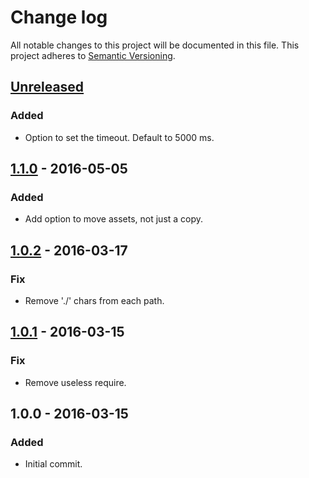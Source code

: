 # Change log

All notable changes to this project will be documented in this file.
This project adheres to [Semantic Versioning](http://semver.org/).

## [Unreleased]
### Added
  - Option to set the timeout. Default to 5000 ms.

## [1.1.0] - 2016-05-05
### Added
  - Add option to move assets, not just a copy.

## [1.0.2] - 2016-03-17
### Fix
  - Remove './' chars from each path.

## [1.0.1] - 2016-03-15
### Fix
  - Remove useless require.

## 1.0.0 - 2016-03-15
### Added
  - Initial commit.

[Unreleased]: https://github.com/cr0cK/rev-ls/compare/1.1.0...HEAD
[1.1.0]: https://github.com/cr0cK/rev-ls/compare/1.0.2...1.1.0
[1.0.2]: https://github.com/cr0cK/rev-ls/compare/1.0.1...1.0.2
[1.0.1]: https://github.com/cr0cK/rev-ls/compare/1.0.0...1.0.1
